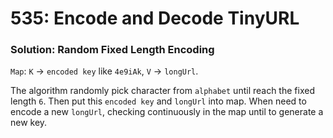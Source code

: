 # 535: Encode and Decode TinyURL

### Solution: Random Fixed Length Encoding
`Map`: `K` -> `encoded key` like `4e9iAk`, `V` -> `longUrl`.

The algorithm randomly pick character from `alphabet` until reach the fixed length `6`. Then put this `encoded key` and `longUrl` into map. When need to encode a new `longUrl`, checking continuously in the map until to generate a new key.   